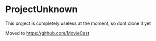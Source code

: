 # ProjectUnknown
This project is completely useless at the moment, so dont clone it yet

Moved to https://github.com/MovieCast

